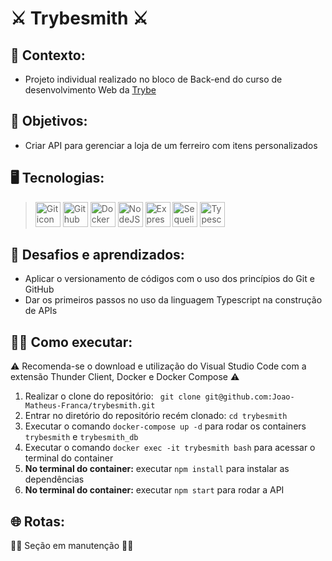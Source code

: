 # ⚔️ Trybesmith ⚔️ #
## 📝 Contexto: 
* Projeto individual realizado no bloco de Back-end do curso de desenvolvimento Web da
<a href="https://www.betrybe.com/">Trybe</a>
## 🎯 Objetivos: 
* Criar API para gerenciar a loja de um ferreiro com itens personalizados
## 🖥️ Tecnologias:
> <img src="https://cdn.jsdelivr.net/gh/devicons/devicon/icons/git/git-original.svg" height=40 alt="Git icon"/>
> <img src="https://cdn.jsdelivr.net/gh/devicons/devicon/icons/github/github-original.svg" height=40 alt="Github icon"/>
> <img src="https://cdn.jsdelivr.net/gh/devicons/devicon/icons/docker/docker-original.svg" height=40 alt="Docker icon"/>
> <img src="https://cdn.jsdelivr.net/gh/devicons/devicon/icons/nodejs/nodejs-original.svg" height=40 alt="NodeJS icon"/>
> <img src="https://cdn.jsdelivr.net/gh/devicons/devicon/icons/express/express-original.svg" height=40 alt="Express icon"/>
> <img src="https://cdn.jsdelivr.net/gh/devicons/devicon/icons/sequelize/sequelize-original.svg" height=40 alt="Sequelize icon"/>
> <img src="https://cdn.jsdelivr.net/gh/devicons/devicon/icons/typescript/typescript-original.svg" height=40 alt="Typescript icon"/>
## 🧠 Desafios e aprendizados:
* Aplicar o versionamento de códigos com o uso dos princípios do Git e GitHub
* Dar os primeiros passos no uso da linguagem Typescript na construção de APIs
## 👨‍💻 Como executar:
⚠️ Recomenda-se o download e utilização do Visual Studio Code com a extensão Thunder Client, Docker e Docker Compose  ⚠️
1. Realizar o clone do repositório: ``` git clone git@github.com:Joao-Matheus-Franca/trybesmith.git```
2. Entrar no diretório do repositório recém clonado: ``` cd trybesmith ``` 
3. Executar o comando ``` docker-compose up -d ``` para rodar os containers ``` trybesmith ``` e ``` trybesmith_db ```
4. Executar o comando ``` docker exec -it trybesmith bash ``` para acessar o terminal do container
5. **No terminal do container:** executar ``` npm install ``` para instalar as dependências
6. **No terminal do container:** executar ``` npm start ``` para rodar a API
## 🌐 Rotas:
👷‍♂️ Seção em manutenção 👷‍♂️
